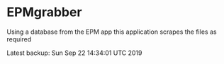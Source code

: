 # EPMgrabber
Using a database from the EPM app this application scrapes the files as required


Latest backup: Sun Sep 22 14:34:01 UTC 2019
